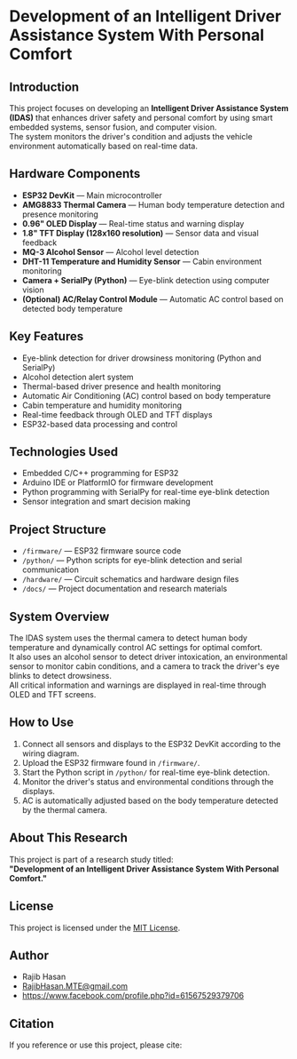 # Development of an Intelligent Driver Assistance System With Personal Comfort

## Introduction
This project focuses on developing an **Intelligent Driver Assistance System (IDAS)** that enhances driver safety and personal comfort by using smart embedded systems, sensor fusion, and computer vision.  
The system monitors the driver's condition and adjusts the vehicle environment automatically based on real-time data.

## Hardware Components
- **ESP32 DevKit** — Main microcontroller
- **AMG8833 Thermal Camera** — Human body temperature detection and presence monitoring
- **0.96" OLED Display** — Real-time status and warning display
- **1.8" TFT Display (128x160 resolution)** — Sensor data and visual feedback
- **MQ-3 Alcohol Sensor** — Alcohol level detection
- **DHT-11 Temperature and Humidity Sensor** — Cabin environment monitoring
- **Camera + SerialPy (Python)** — Eye-blink detection using computer vision
- **(Optional) AC/Relay Control Module** — Automatic AC control based on detected body temperature

## Key Features
- Eye-blink detection for driver drowsiness monitoring (Python and SerialPy)
- Alcohol detection alert system
- Thermal-based driver presence and health monitoring
- Automatic Air Conditioning (AC) control based on body temperature
- Cabin temperature and humidity monitoring
- Real-time feedback through OLED and TFT displays
- ESP32-based data processing and control

## Technologies Used
- Embedded C/C++ programming for ESP32
- Arduino IDE or PlatformIO for firmware development
- Python programming with SerialPy for real-time eye-blink detection
- Sensor integration and smart decision making

## Project Structure
- `/firmware/` — ESP32 firmware source code
- `/python/` — Python scripts for eye-blink detection and serial communication
- `/hardware/` — Circuit schematics and hardware design files
- `/docs/` — Project documentation and research materials

## System Overview
The IDAS system uses the thermal camera to detect human body temperature and dynamically control AC settings for optimal comfort.  
It also uses an alcohol sensor to detect driver intoxication, an environmental sensor to monitor cabin conditions, and a camera to track the driver's eye blinks to detect drowsiness.  
All critical information and warnings are displayed in real-time through OLED and TFT screens.

## How to Use
1. Connect all sensors and displays to the ESP32 DevKit according to the wiring diagram.
2. Upload the ESP32 firmware found in `/firmware/`.
3. Start the Python script in `/python/` for real-time eye-blink detection.
4. Monitor the driver's status and environmental conditions through the displays.
5. AC is automatically adjusted based on the body temperature detected by the thermal camera.

## About This Research
This project is part of a research study titled:  
**"Development of an Intelligent Driver Assistance System With Personal Comfort."**

## License
This project is licensed under the [MIT License](LICENSE).

## Author
- Rajib Hasan
- RajibHasan.MTE@gmail.com
- https://www.facebook.com/profile.php?id=61567529379706

## Citation
If you reference or use this project, please cite:
